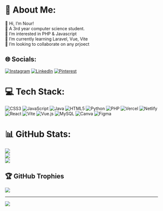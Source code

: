 # 💫 About Me:
👋 Hi, I’m Nour!<br>🔭 A 3rd year computer science student.<br>👀 I’m interested in PHP & Javascript<br>🌱 I’m currently learning Laravel, Vue, Vite<br>💞️ I’m looking to collaborate on any prjoect


## 🌐 Socials:
[![Instagram](https://img.shields.io/badge/Instagram-%23E4405F.svg?logo=Instagram&logoColor=white)](https://instagram.com/ianxstasia) [![LinkedIn](https://img.shields.io/badge/LinkedIn-%230077B5.svg?logo=linkedin&logoColor=white)](https://linkedin.com/in/nour-ghedabnia) [![Pinterest](https://img.shields.io/badge/Pinterest-%23E60023.svg?logo=Pinterest&logoColor=white)](https://pinterest.com/ianxstasia) 

# 💻 Tech Stack:
![CSS3](https://img.shields.io/badge/css3-%231572B6.svg?style=for-the-badge&logo=css3&logoColor=white) ![JavaScript](https://img.shields.io/badge/javascript-%23323330.svg?style=for-the-badge&logo=javascript&logoColor=%23F7DF1E) ![Java](https://img.shields.io/badge/java-%23ED8B00.svg?style=for-the-badge&logo=openjdk&logoColor=white) ![HTML5](https://img.shields.io/badge/html5-%23E34F26.svg?style=for-the-badge&logo=html5&logoColor=white) ![Python](https://img.shields.io/badge/python-3670A0?style=for-the-badge&logo=python&logoColor=ffdd54) ![PHP](https://img.shields.io/badge/php-%23777BB4.svg?style=for-the-badge&logo=php&logoColor=white) ![Vercel](https://img.shields.io/badge/vercel-%23000000.svg?style=for-the-badge&logo=vercel&logoColor=white) ![Netlify](https://img.shields.io/badge/netlify-%23000000.svg?style=for-the-badge&logo=netlify&logoColor=#00C7B7) ![React](https://img.shields.io/badge/react-%2320232a.svg?style=for-the-badge&logo=react&logoColor=%2361DAFB) ![Vite](https://img.shields.io/badge/vite-%23646CFF.svg?style=for-the-badge&logo=vite&logoColor=white) ![Vue.js](https://img.shields.io/badge/vue.js-%2335495e.svg?style=for-the-badge&logo=vuedotjs&logoColor=%234FC08D) ![MySQL](https://img.shields.io/badge/mysql-4479A1.svg?style=for-the-badge&logo=mysql&logoColor=white) ![Canva](https://img.shields.io/badge/Canva-%2300C4CC.svg?style=for-the-badge&logo=Canva&logoColor=white) ![Figma](https://img.shields.io/badge/figma-%23F24E1E.svg?style=for-the-badge&logo=figma&logoColor=white) 
# 📊 GitHub Stats:
![](https://github-readme-stats.vercel.app/api?username=devbynour&theme=dark&hide_border=false&include_all_commits=false&count_private=false)<br/>
![](https://nirzak-streak-stats.vercel.app/?user=devbynour&theme=dark&hide_border=false)<br/>
![](https://github-readme-stats.vercel.app/api/top-langs/?username=devbynour&theme=dark&hide_border=false&include_all_commits=false&count_private=false&layout=compact)

## 🏆 GitHub Trophies
![](https://github-profile-trophy.vercel.app/?username=devbynour&theme=radical&no-frame=false&no-bg=true&margin-w=4)

---
[![](https://visitcount.itsvg.in/api?id=devbynour&icon=0&color=0)](https://visitcount.itsvg.in)

<!-- Proudly created with GPRM ( https://gprm.itsvg.in ) -->
